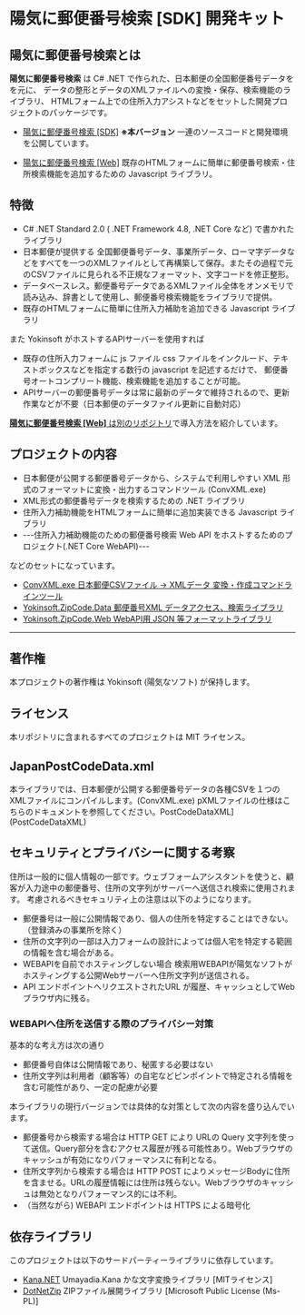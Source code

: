 ﻿# 陽気に郵便番号検索 [SDK]  開発キット

## 陽気に郵便番号検索とは

**陽気に郵便番号検索** は C# .NET で作られた、日本郵便の全国郵便番号データをを元に、
データの整形とデータのXMLファイルへの変換・保存、検索機能のライブラリ、
HTMLフォーム上での住所入力アシストなどをセットした開発プロジェクトのパッケージです。

- [陽気に郵便番号検索 [SDK]](https://github.com/JakeJP/YZipCode.SDK) **※本バージョン**
  一連のソースコードと開発環境を公開しています。

- [陽気に郵便番号検索 [Web]](https://github.com/JakeJP/YZipCode.Web)
  既存のHTMLフォームに簡単に郵便番号検索・住所検索機能を追加するための Javascript ライブラリ。

## 特徴

- C# .NET Standard 2.0 ( .NET Framework 4.8, .NET Core など) で書かれたライブラリ
- 日本郵便が提供する 全国郵便番号データ、事業所データ、ローマ字データなどをすべてを一つのXMLファイルとして再構築して保存。またその過程で元のCSVファイルに見られる不正規なフォーマット、文字コードを修正整形。
- データベースレス。郵便番号データであるXMLファイル全体をオンメモリで読み込み、辞書として使用し、郵便番号検索機能をライブラリで提供。
- 既存のHTMLフォームに簡単に住所入力補助を追加できる Javascript ライブラリ 

また Yokinsoft がホストするAPIサーバーを使用すれば

- 既存の住所入力フォームに js ファイル css ファイルをインクルード、テキストボックスなどを指定する数行の javascript を記述するだけで、
  郵便番号オートコンプリート機能、検索機能を追加することが可能。
- APIサーバーの郵便番号データは常に最新のデータで維持されるので、更新作業などが不要（日本郵便のデータファイル更新に自動対応）

[**陽気に郵便番号検索 [Web]** は別のリポジトリ](https://github.com/JakeJP/YZipCode.Web)で導入方法を紹介しています。

## プロジェクトの内容

- 日本郵便が公開する郵便番号データから、システムで利用しやすい XML 形式のフォーマットに変換・出力するコマンドツール (ConvXML.exe)
- XML形式の郵便番号データを検索するための .NET ライブラリ
- 住所入力補助機能をHTMLフォームに簡単に追加実装できる Javascript ライブラリ
- ---住所入力補助機能のための郵便番号検索 Web API をホストするためのプロジェクト(.NET Core WebAPI)---

などのセットになっています。

- [ConvXML.exe 日本郵便CSVファイル → XMLデータ 変換・作成コマンドラインツール](ConvXML)
- [Yokinsoft.ZipCode.Data 郵便番号XML データアクセス、検索ライブラリ](Yokinsoft.ZipCode.Data)
- [Yokinsoft.ZipCode.Web WebAPI用 JSON 等フォーマットライブラリ](Yokinsoft.ZipCode.Web)

----
## 著作権

本プロジェクトの著作権は Yokinsoft (陽気なソフト) が保持します。

## ライセンス

本リポジトリに含まれるすべてのプロジェクトは MIT ライセンス。


## JapanPostCodeData.xml

本ライブラリでは、日本郵便が公開する郵便番号データの各種CSVを１つのXMLファイルにコンパイルします。(ConvXML.exe)
pXMLファイルの仕様はこちらのドキュメントを参照してください。PostCodeDataXML](PostCodeDataXML)



## セキュリティとプライバシーに関する考察

住所は一般的に個人情報の一部です。ウェブフォームアシスタントを使うと、顧客が入力途中の郵便番号、住所の文字列がサーバーへ送信され検索に使用されます。
考慮されるべきセキュリティ上の注意は以下のようになります。

- 郵便番号は一般に公開情報であり、個人の住所を特定することはできない。（登録済みの事業所を除く）
- 住所の文字列の一部は入力フォームの設計によっては個人宅を特定する範囲の情報を含む場合がある。
- WEBAPIを自前でホスティングしない場合 検索用WEBAPIが陽気なソフトがホスティングする公開Webサーバーへ住所文字列が送信される。
- API エンドポイントへリクエストされたURL が履歴、キャッシュとしてWebブラウザ内に残る。

### WEBAPIへ住所を送信する際のプライバシー対策

基本的な考え方は次の通り

- 郵便番号自体は公開情報であり、秘匿する必要はない
- 住所文字列は利用者（顧客等）の自宅などピンポイントで特定される情報を含む可能性があり、一定の配慮が必要

本ライブラリの現行バージョンでは具体的な対策として次の内容を盛り込んでいます。

- 郵便番号から検索する場合は HTTP GET により URLの Query 文字列を使って送信。Query部分を含むアクセス履歴が残る可能性あり。Webブラウザのキャッシュが有効になりパフォーマンスに有利となる。
- 住所文字列から検索する場合は HTTP POST によりメッセージBodyに住所を含ませる。URLの履歴情報には住所は残らない。Webブラウザのキャッシュは無効となりパフォーマンス的には不利。
- （当然ながら) WEBAPI エンドポイントは HTTPS による暗号化


## 依存ライブラリ

このプロジェクトは以下のサードパーティーライブラリに依存しています。

- [Kana.NET](https://github.com/rucio-rucio/Kana.NET) Umayadia.Kana かな文字変換ライブラリ [MITライセンス]
- [DotNetZip](https://github.com/DinoChiesa/DotNetZip) ZIPファイル展開ライブラリ [Microsoft Public License (Ms-PL)]


